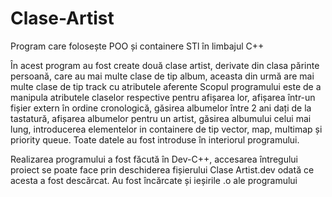 # Clase-Artist
Program care folosește POO și containere STl în limbajul C++

În acest program au fost create două clase artist, derivate din clasa părinte persoană, care au mai multe clase de tip album, aceasta din urmă are mai multe clase de tip track cu atributele aferente
Scopul programului este de a manipula atributele claselor respective pentru afișarea lor, afișarea într-un fișier extern în ordine cronologică, găsirea albumelor între 2 ani dați de la tastatură, afișarea albumelor pentru un artist, găsirea albumului celui mai lung, introducerea elementelor in containere de tip vector, map, multimap și priority queue. Toate datele au fost introduse în interiorul programului.

Realizarea programului a fost făcută în Dev-C++, accesarea întregului proiect se poate face prin deschiderea fișierului Clase Artist.dev
odată ce acesta a fost descărcat. Au fost încărcate și ieșirile .o ale programului
